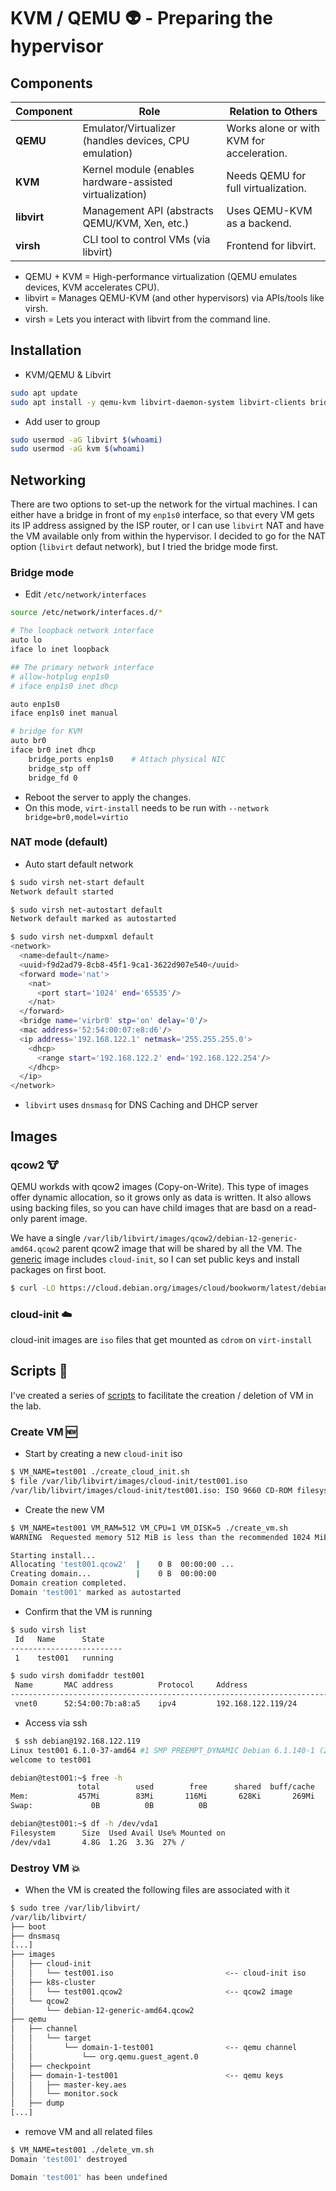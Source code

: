 # KVM / QEMU :alien: - Preparing the hypervisor

## Components 

| Component  | Role                                                                 | Relation to Others                          |
|------------|----------------------------------------------------------------------|--------------------------------------------|
| **QEMU**   | Emulator/Virtualizer (handles devices, CPU emulation)                | Works alone or with KVM for acceleration.  |
| **KVM**    | Kernel module (enables hardware-assisted virtualization)             | Needs QEMU for full virtualization.        |
| **libvirt**| Management API (abstracts QEMU/KVM, Xen, etc.)                       | Uses QEMU-KVM as a backend.                |
| **virsh**  | CLI tool to control VMs (via libvirt)                                | Frontend for libvirt.                      |
- QEMU + KVM = High-performance virtualization (QEMU emulates devices, KVM accelerates CPU).
- libvirt = Manages QEMU-KVM (and other hypervisors) via APIs/tools like virsh.
- virsh = Lets you interact with libvirt from the command line.

## Installation 

- KVM/QEMU & Libvirt
```bash
sudo apt update
sudo apt install -y qemu-kvm libvirt-daemon-system libvirt-clients bridge-utils virt-manager cloud-image-utils
```
- Add user to group 
```bash
sudo usermod -aG libvirt $(whoami)
sudo usermod -aG kvm $(whoami)
```

## Networking 

There are two options to set-up the network for the virtual machines.
I can either have a bridge in front of my `enp1s0` interface, so that every VM gets its IP address assigned by the ISP router,
or I can use `libvirt` NAT and have the VM available only from within the hypervisor.
I decided to go for the NAT option (`libvirt` defaut network), but I tried the bridge mode first.

### Bridge mode 

- Edit `/etc/network/interfaces`
```bash
source /etc/network/interfaces.d/*

# The loopback network interface
auto lo
iface lo inet loopback

## The primary network interface
# allow-hotplug enp1s0
# iface enp1s0 inet dhcp

auto enp1s0
iface enp1s0 inet manual 

# bridge for KVM 
auto br0
iface br0 inet dhcp
    bridge_ports enp1s0    # Attach physical NIC
    bridge_stp off
    bridge_fd 0
```
- Reboot the server to apply the changes. 
- On this mode, `virt-install` needs to be run with `--network bridge=br0,model=virtio`

### NAT mode (default)

- Auto start default network 
```bash
$ sudo virsh net-start default
Network default started

$ sudo virsh net-autostart default
Network default marked as autostarted

$ sudo virsh net-dumpxml default 
<network>
  <name>default</name>
  <uuid>f9d2ad79-8cb8-45f1-9ca1-3622d907e540</uuid>
  <forward mode='nat'>
    <nat>
      <port start='1024' end='65535'/>
    </nat>
  </forward>
  <bridge name='virbr0' stp='on' delay='0'/>
  <mac address='52:54:00:07:e8:d6'/>
  <ip address='192.168.122.1' netmask='255.255.255.0'>
    <dhcp>
      <range start='192.168.122.2' end='192.168.122.254'/>
    </dhcp>
  </ip>
</network>
```
- `libvirt` uses `dnsmasq` for DNS Caching and DHCP server 

## Images 

### qcow2 :cow:

QEMU workds with qcow2 images (Copy-on-Write). This type of images offer dynamic allocation, so it grows only as data is written.
It also allows using backing files, so you can have child images that are basd on a read-only parent image.

We have a single `/var/lib/libvirt/images/qcow2/debian-12-generic-amd64.qcow2` parent qcow2 image that will be shared by all the VM.
The [generic](https://cdimage.debian.org/images/cloud/) image includes `cloud-init`, so I can set public keys and install packages on first boot. 
```bash
$ curl -LO https://cloud.debian.org/images/cloud/bookworm/latest/debian-12-generic-amd64.qcow2
```

### cloud-init :cloud:

cloud-init images are `iso` files that get mounted as `cdrom` on `virt-install`

## Scripts :scroll:

I've created a series of [scripts](scripts/) to facilitate the creation / deletion of VM in the lab.

### Create VM :new:

- Start by creating a new `cloud-init` iso 
```bash
$ VM_NAME=test001 ./create_cloud_init.sh
$ file /var/lib/libvirt/images/cloud-init/test001.iso
/var/lib/libvirt/images/cloud-init/test001.iso: ISO 9660 CD-ROM filesystem data 'cidata'
```
- Create the new VM 
```bash
$ VM_NAME=test001 VM_RAM=512 VM_CPU=1 VM_DISK=5 ./create_vm.sh  
WARNING  Requested memory 512 MiB is less than the recommended 1024 MiB for OS debian11

Starting install...
Allocating 'test001.qcow2'  |    0 B  00:00:00 ... 
Creating domain...          |    0 B  00:00:00     
Domain creation completed.
Domain 'test001' marked as autostarted
```
- Confirm that the VM is running
```bash
$ sudo virsh list 
 Id   Name      State
-------------------------
 1    test001   running

$ sudo virsh domifaddr test001
 Name       MAC address          Protocol     Address
-------------------------------------------------------------------------------
 vnet0      52:54:00:7b:a8:a5    ipv4         192.168.122.119/24
 ```
 - Access via ssh 
```bash
 $ ssh debian@192.168.122.119
Linux test001 6.1.0-37-amd64 #1 SMP PREEMPT_DYNAMIC Debian 6.1.140-1 (2025-05-22) x86_64
welcome to test001

debian@test001:~$ free -h 
               total        used        free      shared  buff/cache   available
Mem:           457Mi        83Mi       116Mi       628Ki       269Mi       373Mi
Swap:             0B          0B          0B

debian@test001:~$ df -h /dev/vda1
Filesystem      Size  Used Avail Use% Mounted on
/dev/vda1       4.8G  1.2G  3.3G  27% /
```

### Destroy VM :boom: 

- When the VM is created the following files are associated with it
```bash
$ sudo tree /var/lib/libvirt/
/var/lib/libvirt/
├── boot
├── dnsmasq
[...]
├── images
│   ├── cloud-init
│   │   └── test001.iso                         <-- cloud-init iso
│   ├── k8s-cluster
│   │   └── test001.qcow2                       <-- qcow2 image
│   └── qcow2
│       └── debian-12-generic-amd64.qcow2
├── qemu
│   ├── channel
│   │   └── target
│   │       └── domain-1-test001                <-- qemu channel
│   │           └── org.qemu.guest_agent.0
│   ├── checkpoint
│   ├── domain-1-test001                        <-- qemu keys
│   │   ├── master-key.aes
│   │   └── monitor.sock
│   ├── dump
[...]
```
- remove VM and all related files 
```bash
$ VM_NAME=test001 ./delete_vm.sh 
Domain 'test001' destroyed

Domain 'test001' has been undefined
```
